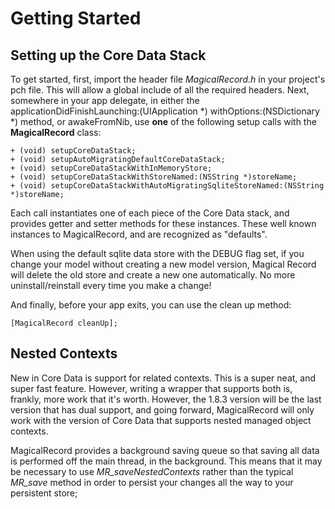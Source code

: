 
# Getting Started

## Setting up the Core Data Stack

To get started, first, import the header file *MagicalRecord.h* in your project's pch file. This will allow a global include of all the required headers.
Next, somewhere in your app delegate, in either the applicationDidFinishLaunching:(UIApplication \*) withOptions:(NSDictionary \*) method, or awakeFromNib, use **one** of the following setup calls with the **MagicalRecord** class:

	+ (void) setupCoreDataStack;
	+ (void) setupAutoMigratingDefaultCoreDataStack;
	+ (void) setupCoreDataStackWithInMemoryStore;
	+ (void) setupCoreDataStackWithStoreNamed:(NSString *)storeName;
	+ (void) setupCoreDataStackWithAutoMigratingSqliteStoreNamed:(NSString *)storeName;

Each call instantiates one of each piece of the Core Data stack, and provides getter and setter methods for these instances. These well known instances to MagicalRecord, and are recognized as "defaults".

When using the default sqlite data store with the DEBUG flag set, if you change your model without creating a new model version, Magical Record will delete the old store and create a new one automatically. No more uninstall/reinstall every time you make a change!

And finally, before your app exits, you can use the clean up method:

	[MagicalRecord cleanUp];
	

## Nested Contexts

New in Core Data is support for related contexts. This is a super neat, and super fast feature. However, writing a wrapper that supports both is, frankly, more work that it's worth. However, the 1.8.3 version will be the last version that has dual support, and going forward, MagicalRecord will only work with the version of Core Data that supports nested managed object contexts.

MagicalRecord provides a background saving queue so that saving all data is performed off the main thread, in the background. This means that it may be necessary to use *MR_saveNestedContexts* rather than the typical *MR_save* method in order to persist your changes all the way to your persistent store;

